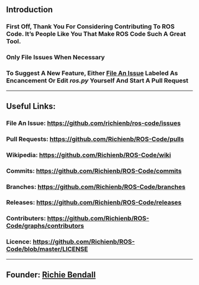 ## Introduction
### First Off, Thank You For Considering Contributing To ROS Code. It’s People Like You That Make ROS Code Such A Great Tool.
### Only File Issues When Necessary
### To Suggest A New Feature, Either [File An Issue](https://github.com/Richienb/ROS-Code/issues) Labeled As Encancement Or Edit *ros.py* Yourself And Start A Pull Request
___
## Useful Links:
### File An Issue: https://github.com/richienb/ros-code/issues
### Pull Requests: https://github.com/Richienb/ROS-Code/pulls
### Wikipedia: https://github.com/Richienb/ROS-Code/wiki
### Commits: https://github.com/Richienb/ROS-Code/commits
### Branches: https://github.com/Richienb/ROS-Code/branches
### Releases: https://github.com/Richienb/ROS-Code/releases
### Contributers: https://github.com/Richienb/ROS-Code/graphs/contributors
### Licence: https://github.com/Richienb/ROS-Code/blob/master/LICENSE
___
## Founder: [Richie Bendall](https://www.richie-bendall.ml)
